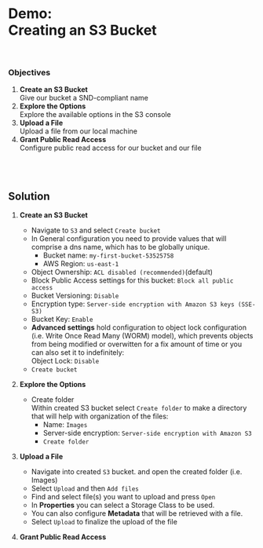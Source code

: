 # Demo:<br>Creating an S3 Bucket

<br>

### Objectives
1. **Create an S3 Bucket**<br>Give our bucket a SND-compliant name
2. **Explore the Options**<br>Explore the available options in the S3 console
3. **Upload a File**<br>Upload a file from our local machine
4. **Grant Public Read Access**<br>Configure public read access for our bucket and our file

<br><br>

## Solution
1. **Create an S3 Bucket**
    - Navigate to `S3` and select `Create bucket`
    - In General configuration you need to provide values that will comprise a dns name, which has to be globally unique.
      - Bucket name: `my-first-bucket-53525758`
      - AWS Region: `us-east-1`
    - Object Ownership: `ACL disabled (recommended)`(default)
    - Block Public Access settings for this bucket: `Block all public access`
    - Bucket Versioning: `Disable`
    - Encryption type: `Server-side encryption with Amazon S3 keys (SSE-S3)`
    - Bucket Key: `Enable`
    - **Advanced settings** hold configuration to object lock configuration (i.e. Write Once Read Many (WORM) model), which prevents objects from being modified or overwitten for a fix amount of time or you can also set it to indefinitely:<br>Object Lock: `Disable`
    - `Create bucket`


2. **Explore the Options**
    - Create folder<br>Within created S3 bucket select `Create folder` to make a directory that will help with organization of the files:
        - Name: `Images`
        - Server-side encryption: `Server-side encryption with Amazon S3`
        - `Create folder`


3. **Upload a File**
    - Navigate into created `S3` bucket. and open the created folder (i.e. Images)
    - Select `Upload` and then `Add files`
    - Find and select file(s) you want to upload and press `Open`
    - In **Properties** you can select a Storage Class to be used. 
    - You can also configure **Metadata** that will be retrieved with a file.
    - Select `Upload` to finalize the upload of the file





4. **Grant Public Read Access**




